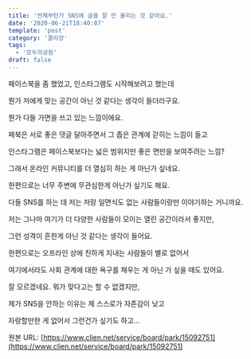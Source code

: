 ```yaml
---
title: '언제부턴가 SNS에 글을 잘 안 올리는 것 같아요.'
date: '2020-06-21T18:40:07'
template: 'post'
category: '클리앙'
tags: 
  - '모두의공원'
draft: false
---
```


페이스북을 좀 했었고, 인스타그램도 시작해보려고 했는데

뭔가 저에게 맞는 공간이 아닌 것 같다는 생각이 들더라구요.

  

뭔가 다들 가면을 쓰고 있는 느낌이에요.

페북은 서로 좋은 댓글 달아주면서 그 좁은 관계에 갇히는 느낌이 들고

인스타그램은 페이스북보다는 넓은 범위지만 좋은 면만을 보여주려는 느낌? 

  

그래서 온라인 커뮤니티를 더 열심히 하는 게 아닌가 싶네요.

한편으로는 너무 주변에 무관심한게 아닌가 싶기도 해요.

다들 SNS를 하는 데 저는 저랑 일면식도 없는 사람들이랑만 이야기하는 거니까요.

  

저는 그나마 여기가 더 다양한 사람들이 모이는 열린 공간이라서 좋지만, 

그런 성격이 흔한게 아닌 것 같다는 생각이 들어요. 

  

한편으로는 오프라인 상에 친하게 지내는 사람들이 별로 없어서

여기에서라도 사회 관계에 대한 욕구를 채우는 게 아닌 가 싶을 때도 있어요. 

  

잘 모르겠네요. 뭐가 맞다고는 할 수 없겠지만,

제가 SNS을 안하는 이유는 제 스스로가 자존감이 낮고

자랑할만한 게 없어서 그런건가 싶기도 하고...

원본 URL: [https://www.clien.net/service/board/park/15092751](https://www.clien.net/service/board/park/15092751)